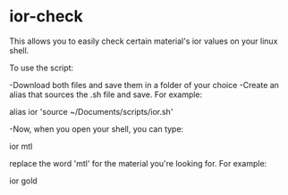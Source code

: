 # ior-check

This allows you to easily check certain material's ior values on your linux shell.


To use the script:

-Download both files and save them in a folder of your choice
-Create an alias that sources the .sh file and save. For example:

alias ior 'source ~/Documents/scripts/ior.sh'

-Now, when you open your shell, you can type:

ior mtl

replace the word 'mtl' for the material you're looking for. For example:

ior gold
